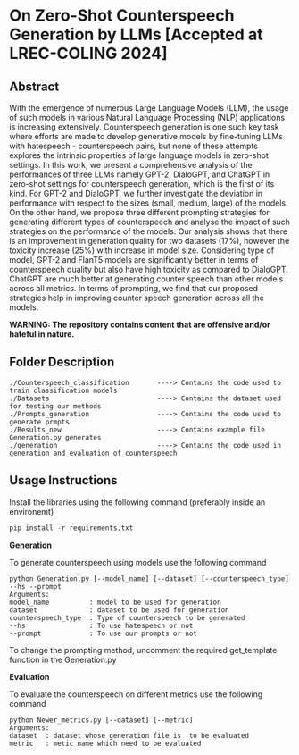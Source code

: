 # On Zero-Shot Counterspeech Generation by LLMs [Accepted at LREC-COLING 2024]

## Abstract
With the emergence of numerous Large Language Models (LLM), the usage of such models in various Natural
Language Processing (NLP) applications is increasing extensively. Counterspeech generation is one such key task
where efforts are made to develop generative models by fine-tuning LLMs with hatespeech - counterspeech pairs,
but none of these attempts explores the intrinsic properties of large language models in zero-shot settings. In this
work, we present a comprehensive analysis of the performances of three LLMs namely GPT-2, DialoGPT, and
ChatGPT in zero-shot settings for counterspeech generation, which is the first of its kind. For GPT-2 and DialoGPT,
we further investigate the deviation in performance with respect to the sizes (small, medium, large) of the models.
On the other hand, we propose three different prompting strategies for generating different types of counterspeech
and analyse the impact of such strategies on the performance of the models. Our analysis shows that there is an
improvement in generation quality for two datasets (17%), however the toxicity increase (25%) with increase in model
size. Considering type of model, GPT-2 and FlanT5 models are significantly better in terms of counterspeech quality
but also have high toxicity as compared to DialoGPT. ChatGPT are much better at generating counter speech than
other models across all metrics. In terms of prompting, we find that our proposed strategies help in improving counter
speech generation across all the models.

**WARNING: The repository contains content that are offensive and/or hateful in nature.**

## Folder Description

```text
./Counterspeech_classification       ----> Contains the code used to train classification models
./Datasets                           ----> Contains the dataset used for testing our methods
./Prompts_generation                 ----> Contains the code used to generate prmpts
./Results_new                        ----> Contains example file Generation.py generates
./generation                         ----> Contains the code used in generation and evaluation of counterspeech
```

## Usage Instructions

Install the libraries using the following command (preferably inside an environemt)
```python
pip install -r requirements.txt
```
**Generation**

To generate counterspeech using models use the following command
```text
python Generation.py [--model_name] [--dataset] [--counterspeech_type] --hs --prompt
Arguments:
model_name          : model to be used for generation
dataset             : dataset to be used for generation
counterspeech_type  : Type of counterspeech to be generated
--hs                : To use hatespeech or not
--prompt            : To use our prompts or not
```
To change the prompting method, uncomment the required get_template function in the Generation.py

**Evaluation**

To evaluate the counterspeech on different metrics use the following command
```text
python Newer_metrics.py [--dataset] [--metric]
Arguments:
dataset  : dataset whose generation file is  to be evaluated
metric   : metic name which need to be evaluated
```
